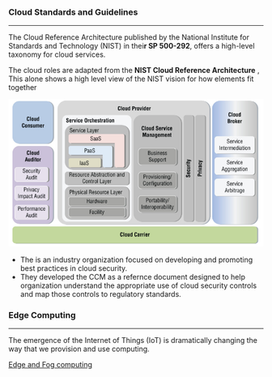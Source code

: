 ### Cloud Standards and Guidelines
---
The Cloud Reference Architecture published by the National Institute for Standards and Technology (NIST) in thei**r SP 500-292**, offers a high-level taxonomy for cloud services.

The cloud roles are adapted from the **NIST Cloud Reference Architecture** , This alone shows a high level view of the NIST vision  for how elements fit together 

![Pasted image 20251009073511.png](../../images/Pasted%20image%2020251009073511.png)


- The is an industry organization focused on developing and promoting best practices in cloud security. 
- They developed the CCM as a refernce document designed to help organization understand the appropriate use of cloud security controls and map those controls to regulatory standards.


### Edge Computing
----
The emergence of the Internet of Things (IoT) is dramatically changing the way that we provision and use computing. 

[Edge and Fog computing](../concepts/Edge%20and%20Fog%20computing.md)

